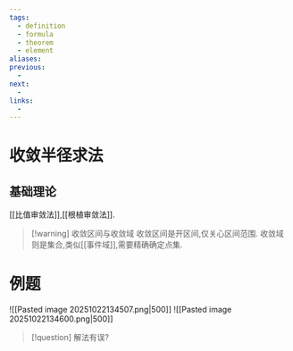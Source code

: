 ```yaml
---
tags:
  - definition
  - formula
  - theorem
  - element
aliases:
previous:
  - 
next:
  - 
links:
  -
---
```



# 收敛半径求法
## 基础理论
[[比值审敛法]],[[根植审敛法]].

>[!warning] 收敛区间与收敛域
>收敛区间是开区间,仅关心区间范围.
>收敛域则是集合,类似[[事件域]],需要精确确定点集.




# 例题

![[Pasted image 20251022134507.png|500]]
![[Pasted image 20251022134600.png|500]]
>[!question] 解法有误?

